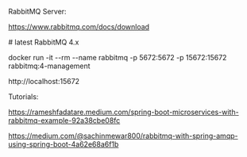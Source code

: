 RabbitMQ Server:

https://www.rabbitmq.com/docs/download

\# latest RabbitMQ 4.x

docker run -it --rm --name rabbitmq -p 5672:5672 -p 15672:15672 rabbitmq:4-management



http://localhost:15672



Tutorials:

https://rameshfadatare.medium.com/spring-boot-microservices-with-rabbitmq-example-92a38cbe08fc

https://medium.com/@sachinmewar800/rabbitmq-with-spring-amqp-using-spring-boot-4a62e68a6f1b

